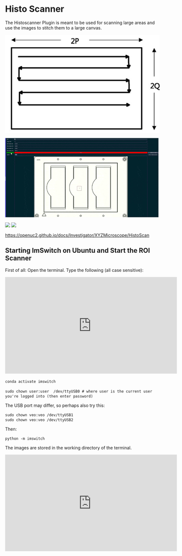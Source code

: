 # Histo Scanner

The Histoscanner Plugin is meant to be used for scanning large areas and use the images to stitch them to a large canvas.

![](IMAGES/histoscan/snakescan.png)

![](IMAGES/histoscan/Scanning.gif)

![](IMAGES/histoscan/Coordinatesystems.png)
![](IMAGES/histoscan/stagescanner.png)

https://openuc2.github.io/docs/Investigator/XYZMicroscope/HistoScan

## Starting ImSwitch on Ubuntu and Start the ROI Scanner

First of all: Open the terminal. Type the following (all case sensitive):


<iframe width="560" height="315" src="https://www.youtube.com/embed/bQ3B7uUlJuI?si=CLOexwn4dmZZxFdX" title="YouTube video player" frameborder="0" allow="accelerometer; autoplay; clipboard-write; encrypted-media; gyroscope; picture-in-picture; web-share" allowfullscreen></iframe>

```
conda activate imswitch

sudo chown user:user  /dev/ttyUSB0 # where user is the current user you're logged into (then enter password)
```

The USB port may differ, so perhaps also try this:
```
sudo chown veo:veo /dev/ttyUSB1
sudo chown veo:veo /dev/ttyUSB2
```

Then:

```
python -m imswitch
```

The images are stored in the working directory of the terminal.


<iframe width="560" height="315" src="https://www.youtube.com/embed/WATAgUStyF0" title="YouTube video player" frameborder="0" allow="accelerometer; autoplay; clipboard-write; encrypted-media; gyroscope; picture-in-picture; web-share" allowfullscreen></iframe>
